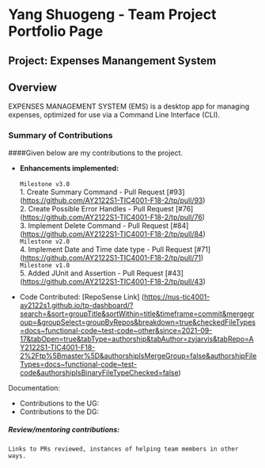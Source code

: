 # Yang Shuogeng - Team Project Portfolio Page

## Project: Expenses Manangement System

## Overview

EXPENSES MANAGEMENT SYSTEM (EMS) is a desktop app for managing expenses, optimized for use via a Command Line
Interface (CLI).

### Summary of Contributions
####Given below are my contributions to the project.

* **Enhancements implemented:**
  <br>
  <br> ```Milestone v3.0```
  <br> 1. Create Summary Command - Pull Request [#93] (https://github.com/AY2122S1-TIC4001-F18-2/tp/pull/93)
  <br> 2. Create Possible Error Handles - Pull Request [#76] (https://github.com/AY2122S1-TIC4001-F18-2/tp/pull/76)
  <br> 3. Implement Delete Command - Pull Request [#84] (https://github.com/AY2122S1-TIC4001-F18-2/tp/pull/84)
  <br> ```Milestone v2.0```
  <br> 4. Implement Date and Time date type - Pull Request [#71] (https://github.com/AY2122S1-TIC4001-F18-2/tp/pull/71)
  <br> ```Milestone v1.0```
  <br> 5. Added JUnit and Assertion - Pull Request [#43] (https://github.com/AY2122S1-TIC4001-F18-2/tp/pull/43) 
  
* Code Contributed: [RepoSense Link] (https://nus-tic4001-ay2122s1.github.io/tp-dashboard/?search=&sort=groupTitle&sortWithin=title&timeframe=commit&mergegroup=&groupSelect=groupByRepos&breakdown=true&checkedFileTypes=docs~functional-code~test-code~other&since=2021-09-17&tabOpen=true&tabType=authorship&tabAuthor=zyjarvis&tabRepo=AY2122S1-TIC4001-F18-2%2Ftp%5Bmaster%5D&authorshipIsMergeGroup=false&authorshipFileTypes=docs~functional-code~test-code&authorshipIsBinaryFileTypeChecked=false)

Documentation:
* Contributions to the UG:
* Contributions to the DG:
##### Review/mentoring contributions:
    Links to PRs reviewed, instances of helping team members in other ways.

